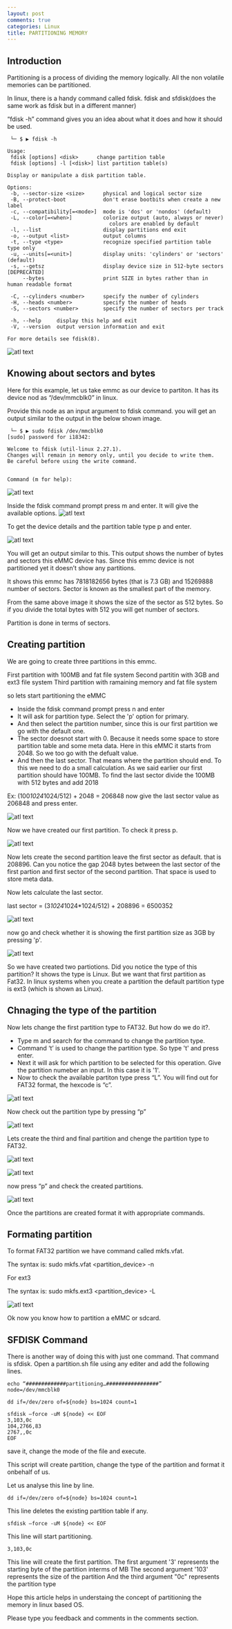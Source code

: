 ```yaml
---
layout: post
comments: true
categories: Linux
title: PARTITIONING MEMORY
---
```


## Introduction

Partitioning is a process of dividing the memory logically. All the non volatile memories can be partitioned.

In linux, there is a handy command called fdisk.
fdisk and sfdisk(does the same work as fdisk but in a different manner)

“fdisk -h” command gives you an idea about what it does and how it should be used.
```shell
 └─ $ ▶ fdisk -h

Usage:
 fdisk [options] <disk>      change partition table
 fdisk [options] -l [<disk>] list partition table(s)

Display or manipulate a disk partition table.

Options:
 -b, --sector-size <size>      physical and logical sector size
 -B, --protect-boot            don't erase bootbits when create a new label
 -c, --compatibility[=<mode>]  mode is 'dos' or 'nondos' (default)
 -L, --color[=<when>]          colorize output (auto, always or never)
                                 colors are enabled by default
 -l, --list                    display partitions end exit
 -o, --output <list>           output columns
 -t, --type <type>             recognize specified partition table type only
 -u, --units[=<unit>]          display units: 'cylinders' or 'sectors' (default)
 -s, --getsz                   display device size in 512-byte sectors [DEPRECATED]
     --bytes                   print SIZE in bytes rather than in human readable format

 -C, --cylinders <number>      specify the number of cylinders
 -H, --heads <number>          specify the number of heads
 -S, --sectors <number>        specify the number of sectors per track

 -h, --help     display this help and exit
 -V, --version  output version information and exit

For more details see fdisk(8).

```
![atl text](https://raw.githubusercontent.com/Vieshoth/vieshoth.github.io/master/images/part/fdisk_command.png)


## Knowing about sectors and bytes


Here for this example, let us take emmc as our device to partiton.
It has its device nod as “/dev/mmcblk0” in linux.

Provide this node as an input argument to fdisk command.
you will get an output similar to the output in the below shown image.

```shell
 └─ $ ▶ sudo fdisk /dev/mmcblk0
[sudo] password for i18342: 

Welcome to fdisk (util-linux 2.27.1).
Changes will remain in memory only, until you decide to write them.
Be careful before using the write command.


Command (m for help): 
```

![atl text](https://raw.githubusercontent.com/Vieshoth/vieshoth.github.io/master/images/part/fdiskmmcblk.png)

Inside the fdisk command prompt press m and enter. It will give the available options.
![atl text](https://raw.githubusercontent.com/Vieshoth/vieshoth.github.io/master/images/part/fdiskm.png)

To get the device details and the partition table type p and enter.

![atl text](https://raw.githubusercontent.com/Vieshoth/vieshoth.github.io/master/images/part/partitiontype.png)

You will get an output similar to this.
This output shows the number of bytes and sectors this eMMC device has. Since this emmc device is not partitioned yet it doesn’t show any partitions.

It shows this emmc has 7818182656 bytes (that is 7.3 GB) and 15269888 number of sectors.
Sector is known as the smallest part of the memory.

From the same above image it shows the size of the sector as 512 bytes.
So if you divide the total bytes with 512 you will get number of sectors.

Partition is done in terms of sectors.


## Creating partition


We are going to create three partitions in this emmc.

First partition with 100MB and fat file system
Second partitin with 3GB and ext3 file system
Third partition with ramaining memory and fat file system

so lets start partitioning the eMMC

* Inside the fdisk command prompt press n and enter
* It will ask for partition type. Select the 'p' option for primary.
* And then select the partition number, since this is our first partition we go with the default one.
* The sector doesnot start with 0. Because it needs some space to store partition table and some meta data. Here in this eMMC it starts from 2048. So we too go with the defualt value.
* And then the last sector. That means where the partition should end. To this we need to do a small calculation. As we said earlier our first partition should have 100MB. To find the last sector divide the 100MB with 512 bytes and add 2018

Ex: (100*1024*1024/512) + 2048 = 206848
now give the last sector value as 206848 and press enter.

![atl text](https://raw.githubusercontent.com/Vieshoth/vieshoth.github.io/master/images/part/n.png)

Now we have created our first partition. To check it press p.

![atl text](https://raw.githubusercontent.com/Vieshoth/vieshoth.github.io/master/images/part/p.png)


Now lets create the second partition
leave the first sector as default. that is 208896.
Can you notice the gap 2048 bytes between the last sector of the first partion and first sector of the second partition. That space is used to store meta data.

Now lets calculate the last sector.

last sector = (3*1024*1024*1024/512) + 208896
= 6500352

![atl text](https://raw.githubusercontent.com/Vieshoth/vieshoth.github.io/master/images/part/n2.png)

now go and check whether it is showing the first partition size as 3GB by pressing 'p'.

![atl text](https://raw.githubusercontent.com/Vieshoth/vieshoth.github.io/master/images/part/p2.png)

So we have created two partiotions. Did you notice the type of this partition? It shows the type is Linux. But we want that first partition as Fat32. In linux systems when you create a partition the default partition type is ext3 (which is shown as Linux).


## Chnaging the type of the partition

Now lets change the first partition type to FAT32. But how do we do it?. 
* Type m and search for the command to change the partition type. 
* Command ‘t’ is used to change the partition type. So type 't' and press enter. 
* Next it will ask for which partition to be selected for this operation. Give the partition numeber an input. 
In this case it is '1'. 
* Now to check the available partiton type press “L”. You will find out for FAT32 format, the hexcode is “c”.

![atl text](https://raw.githubusercontent.com/Vieshoth/vieshoth.github.io/master/images/part/hexcode.png)

Now check out the partition type by pressing “p”

![atl text](https://raw.githubusercontent.com/Vieshoth/vieshoth.github.io/master/images/part/p3.png)

Lets create the third and final partition and chenge the partition type to FAT32.

![atl text](https://raw.githubusercontent.com/Vieshoth/vieshoth.github.io/master/images/part/n3.png)

![atl text](https://raw.githubusercontent.com/Vieshoth/vieshoth.github.io/master/images/part/t.png)

now press “p” and check the created partitions.

![atl text](https://raw.githubusercontent.com/Vieshoth/vieshoth.github.io/master/images/part/p4.png)

Once the partitions are created format it with appropriate commands.


## Formating partition

To format FAT32 partition we have command called mkfs.vfat.

The syntax is: sudo mkfs.vfat <partition_device> -n <name>

For ext3

The syntax is: sudo mkfs.ext3 <partition_device> -L <name>

![atl text](https://raw.githubusercontent.com/Vieshoth/vieshoth.github.io/master/images/part/boot.png)

Ok now you know how to partition a eMMC or sdcard.

## SFDISK Command 

There is another way of doing this with just one command. That command is sfdisk. Open a partition.sh file using any editer and add the following lines.

```
echo “#############partitioning…#################”
node=/dev/mmcblk0

dd if=/dev/zero of=${node} bs=1024 count=1

sfdisk –force -uM ${node} << EOF
3,103,0c
104,2766,83
2767,,0c
EOF
```
save it, change the mode of the file and execute. 

This script will create partition, change the type of the partition and format it onbehalf of us.

Let us analyse this line by line.

```
dd if=/dev/zero of=${node} bs=1024 count=1
```
This line deletes the existing partition table if any.

```
sfdisk –force -uM ${node} << EOF
```
This line will start partitioning. 
```
3,103,0c
```
This line will create the first partition.
The first argument '3' represents the starting byte of  the partition interms of MB
The second argument '103' represents the size of the partition
And the third argument "0c" represents the partition type



Hope this article helps in understaing the concept of partitioning the memory in linux based OS.

Please type you feedback and comments in the comments section.

